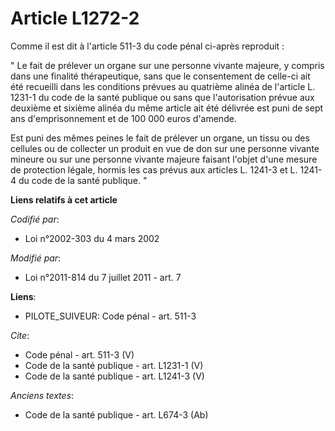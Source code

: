 # Article L1272-2

Comme il est dit à l'article 511-3 du code pénal ci-après reproduit : 

" Le fait de prélever un organe sur une personne vivante majeure, y compris dans une finalité thérapeutique, sans que le
consentement de celle-ci ait été recueilli dans les conditions prévues au quatrième alinéa de l'article L. 1231-1 du code de
la santé publique ou sans que l'autorisation prévue aux deuxième et sixième alinéa du même article ait été délivrée est puni
de sept ans d'emprisonnement et de 100 000 euros d'amende. 

Est puni des mêmes peines le fait de prélever un organe, un tissu ou des cellules ou de collecter un produit en vue de don
sur une personne vivante mineure ou sur une personne vivante majeure faisant l'objet d'une mesure de protection légale,
hormis les cas prévus aux articles L. 1241-3 et L. 1241-4 du code de la santé publique. "

**Liens relatifs à cet article**

_Codifié par_:

  - Loi n°2002-303 du 4 mars 2002

_Modifié par_:

  - Loi n°2011-814 du 7 juillet 2011 - art. 7

**Liens**:

  - PILOTE_SUIVEUR: Code pénal - art. 511-3

_Cite_:

  - Code pénal - art. 511-3 (V)
  - Code de la santé publique - art. L1231-1 (V)
  - Code de la santé publique - art. L1241-3 (V)

_Anciens textes_:

  - Code de la santé publique - art. L674-3 (Ab)
